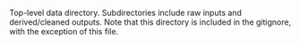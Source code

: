 Top-level data directory. Subdirectories include raw inputs and derived/cleaned outputs. Note that this directory is included in the gitignore, with the exception of this file.
